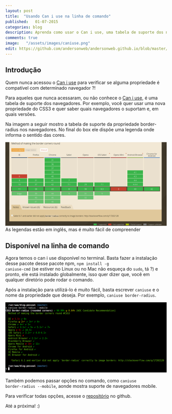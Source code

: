 ```yaml
---
layout: post
title:  "Usando Can i use na linha de comando"
published:   01-07-2015
categories: blog
description: Aprenda como usar o Can i use, uma tabela de suporte dos navegadores na linha de comando. 
comments: true
image:   "/assets/images/caniuse.png"
edit: https://github.com/andersonweb/andersonweb.github.io/blob/master/_posts/2015-07-01-usando-can-i-use-na-linha-de-comando.md
---
```

<h2 class="topics">Introdução</h2>
Quem nunca acessou o <a target="_blank" href="http://caniuse.com/" class="link-po-ex"> Can i use</a> para verificar se alguma propriedade é compatível com determinado navegador ?!

Para aqueles que nunca acessaram, ou não conhece o <a target="_blank" href="http://caniuse.com/" class="link-po-ex">Can i use</a>, é uma tabela de suporte dos navegadores. Por exemplo, você quer usar uma nova propriedade do CSS3 e quer saber quais navegadores o suportam e, em quais versões.

Na imagem a seguir mostro a tabela de suporte da propriedade border-radius nos navegadores.
No final do box ele dispõe uma legenda onde informa o sentido das cores.

<img src="/assets/imagem/caniuse-border-radius.png" alt="Can i use border-radius">
<span class="notes">As legendas estão em inglês, mas é muito fácil de compreender</span>

<h2 class="topics">Disponível na linha de comando</h2>

Agora temos o can i use disponível no terminal. Basta fazer a instalação desse pacote desse pacote npm, <code>npm install -g caniuse-cmd</code> (se estiver no Linux ou no Mac não esqueça do <code>sudo</code>, tá ?) e pronto, ele está instalado globalmente, isso quer dizer que, você em qualquer diretório pode rodar o comando.

Após a instalação para utilizá-lo é muito fácil, basta escrever <code>caniuse</code> e o nome da propriedade que deseja. Por exemplo, <code>caniuse border-radius</code>. 

<img src="/assets/imagem/example-terminal-option.png" alt=" Exemplo opções">

Também podemos passar opções no comando, como <code>caniuse border-radius --mobile</code>, aonde mostra suporte de navegadores mobile.

Para verificar todas opções, acesse o <a target="_blank" href="https://github.com/sgentle/caniuse-cmd" class="link-po-ex">repositório</a> no github.


Até a próxima! :)

